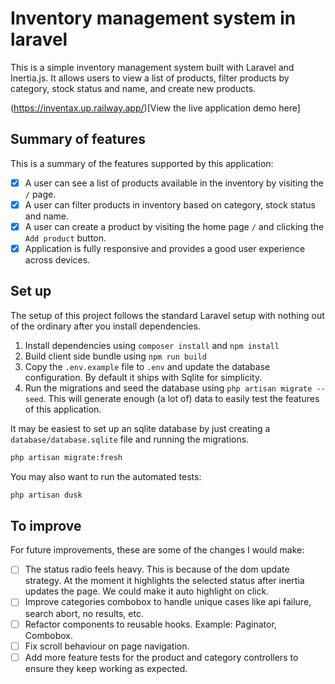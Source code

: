 # Inventory management system in laravel

This is a simple inventory management system built with Laravel and Inertia.js. It allows users to view a list of products, filter products by category, stock status and name, and create new products.

(https://inventax.up.railway.app/)[View the live application demo here]

## Summary of features

This is a summary of the features supported by this application:

- [x] A user can see a list of products available in the inventory by visiting the `/` page.
- [x] A user can filter products in inventory based on category, stock status and name.
- [x] A user can create a product by visiting the home page `/` and clicking the `Add product` button.
- [x] Application is fully responsive and provides a good user experience across devices.

## Set up

The setup of this project follows the standard Laravel setup with nothing out of the ordinary after you install dependencies.

1. Install dependencies using `composer install` and `npm install`
2. Build client side bundle using `npm run build`
3. Copy the `.env.example` file to `.env` and update the database configuration. By default it ships with Sqlite for simplicity.
4. Run the migrations and seed the database using `php artisan migrate --seed`. This will generate enough (a lot of) data to easily test the features of this application.

It may be easiest to set up an sqlite database by just creating a `database/database.sqlite` file and running the migrations.

```bash
php artisan migrate:fresh
```

You may also want to run the automated tests:

```bash
php artisan dusk
```

## To improve

For future improvements, these are some of the changes I would make:

- [ ] The status radio feels heavy. This is because of the dom update strategy. At the moment it highlights the selected status after inertia updates the page. We could make it auto highlight on click.
- [ ] Improve categories combobox to handle unique cases like api failure, search abort, no results, etc.
- [ ] Refactor components to reusable hooks. Example: Paginator, Combobox.
- [ ] Fix scroll behaviour on page navigation.
- [ ] Add more feature tests for the product and category controllers to ensure they keep working as expected.
